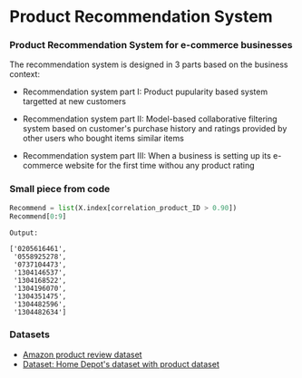 # Product Recommendation System

### Product Recommendation System for e-commerce businesses

The recommendation system is designed in 3 parts based on the business context:

- Recommendation system part I: Product pupularity based system targetted at new customers

- Recommendation system part II: Model-based collaborative filtering system based on customer's purchase history and ratings provided by other users who bought items similar items

- Recommendation system part III: When a business is setting up its e-commerce website for the first time withou any product rating

### Small piece from code

```python
Recommend = list(X.index[correlation_product_ID > 0.90])
Recommend[0:9]
```
```
Output: 

['0205616461',
 '0558925278',
 '0737104473',
 '1304146537',
 '1304168522',
 '1304196070',
 '1304351475',
 '1304482596',
 '1304482634']
```

### Datasets
- [Amazon product review dataset](https://www.kaggle.com/skillsmuggler/amazon-ratings)
- [Dataset: Home Depot's dataset with product dataset](https://www.kaggle.com/c/home-depot-product-search-relevance/data?select=product_descriptions.csv.zip)
